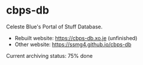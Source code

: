 # cbps-db

Celeste Blue's Portal of Stuff Database. 

- Rebuilt website: https://cbps-db.xo.je (unfinished)
- Other website: https://ssmg4.github.io/cbps-db

Current archiving status: 75% done
